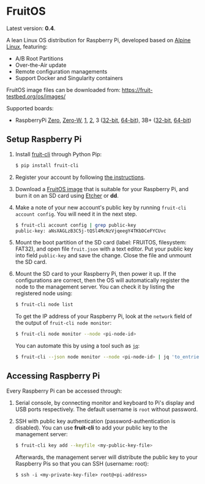 # FruitOS

Latest version: <b>0.4</b>.

A lean Linux OS distribution for Raspberry Pi, developed based on
[Alpine Linux](https://alpinelinux.org), featuring:

- A/B Root Partitions
- Over-the-Air update
- Remote configuration managements
- Support Docker and Singularity containers

FruitOS image files can be downloaded from: https://fruit-testbed.org/os/images/

Supported boards:
- RaspberryPi [Zero](https://fruit-testbed.org/os/images/fruitos-0.4.0-raspberrypi0.img.gz), [Zero-W](https://fruit-testbed.org/os/images/fruitos-0.4.0-raspberrypi0.img.gz), [1](https://fruit-testbed.org/os/images/fruitos-0.4.0-raspberrypi1.img.gz), [2](https://fruit-testbed.org/os/images/fruitos-0.4.0-raspberrypi2.img.gz), 3 ([32-bit](https://fruit-testbed.org/os/images/fruitos-0.4.0-raspberrypi3.img.gz), [64-bit](https://fruit-testbed.org/os/images/fruitos-0.4.0-raspberrypi3-aarch64.img.gz)), 3B+ ([32-bit](https://fruit-testbed.org/os/images/fruitos-0.4.0-raspberrypi3.img.gz), [64-bit](https://fruit-testbed.org/os/images/fruitos-0.4.0-raspberrypi3-aarch64.img.gz))


## Setup Raspberry Pi

1. Install [fruit-cli](https://github.com/fruit-testbed/fruit-cli) through Python Pip:

    ```sh
    $ pip install fruit-cli
    ```

2. Register your account by following [the instructions](https://github.com/fruit-testbed/fruit-cli#registering-an-account).

3. Download a [FruitOS image](https://fruit-testbed.org/os/images) that is suitable for your Raspberry Pi,
   and burn it on an SD card using [Etcher](https://etcher.io) or **dd**.

4. Make a note of your new account's public key by running `fruit-cli
   account config`. You will need it in the next step.

    ```sh
    $ fruit-cli account config | grep public-key
    public-key: aNsXAGLzB3C5j-tQSl4McNzVjqeegY4TKbDCeFYCUvc
    ```

5. Mount the boot partition of the SD card (label: FRUITOS,
   filesystem: FAT32), and open file `fruit.json` with a text editor.
   Put your public key into field `public-key` and save the change.
   Close the file and unmount the SD card.

6. Mount the SD card to your Raspberry Pi, then power it up. If the
   configurations are correct, then the OS will automatically register
   the node to the management server. You can check it by listing the
   registered node using:

   ```sh
   $ fruit-cli node list
   ```

   To get the IP address of your Raspberry Pi, look at the `network`
   field of the output of `fruit-cli node monitor`:

   ```sh
   $ fruit-cli node monitor --node <pi-node-id>
   ```

   You can automate this by using a tool such as [`jq`](https://stedolan.github.io/jq/):

   ```sh
   $ fruit-cli --json node monitor --node <pi-node-id> | jq 'to_entries[].value.network'
   ```


## Accessing Raspberry Pi

Every Raspberry Pi can be accessed through:

1. Serial console, by connecting monitor and keyboard to Pi's display and USB ports respectively.
   The default username is `root` without password.

2. SSH with public key authentication (password-authentication is disabled). You can use **fruit-cli**
   to add your public key to the management server:

   ```sh
   $ fruit-cli key add --keyfile <my-public-key-file>
   ```

   Afterwards, the management server will distribute the public key to your Raspberry Pis so that you
   can SSH (username: root):

   ```
   $ ssh -i <my-private-key-file> root@<pi-address>
   ```
